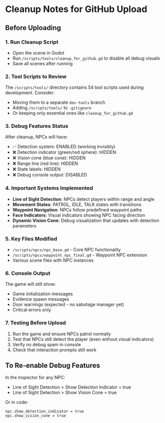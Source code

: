 # Cleanup Notes for GitHub Upload

## Before Uploading

### 1. Run Cleanup Script
- Open the scene in Godot
- Run `/scripts/tools/cleanup_for_github.gd` to disable all debug visuals
- Save all scenes after running

### 2. Tool Scripts to Review
The `/scripts/tools/` directory contains 54 tool scripts used during development. Consider:
- Moving them to a separate `dev-tools` branch
- Adding `/scripts/tools/` to `.gitignore`
- Or keeping only essential ones like `cleanup_for_github.gd`

### 3. Debug Features Status
After cleanup, NPCs will have:
- ✅ Detection system: ENABLED (working invisibly)
- ❌ Detection indicator (green/red sphere): HIDDEN
- ❌ Vision cone (blue cone): HIDDEN
- ❌ Range line (red line): HIDDEN
- ❌ State labels: HIDDEN
- ❌ Debug console output: DISABLED

### 4. Important Systems Implemented
- **Line of Sight Detection**: NPCs detect players within range and angle
- **Movement States**: PATROL, IDLE, TALK states with transitions
- **Waypoint Navigation**: NPCs follow predefined waypoint paths
- **Face Indicators**: Visual indicators showing NPC facing direction
- **Dynamic Vision Cone**: Debug visualization that updates with detection parameters

### 5. Key Files Modified
- `/scripts/npcs/npc_base.gd` - Core NPC functionality
- `/scripts/npcs/waypoint_npc_final.gd` - Waypoint NPC extension
- Various scene files with NPC instances

### 6. Console Output
The game will still show:
- Game initialization messages
- Evidence spawn messages
- Door warnings (expected - no sabotage manager yet)
- Critical errors only

### 7. Testing Before Upload
1. Run the game and ensure NPCs patrol normally
2. Test that NPCs still detect the player (even without visual indicators)
3. Verify no debug spam in console
4. Check that interaction prompts still work

## To Re-enable Debug Features
In the Inspector for any NPC:
- Line of Sight Detection > Show Detection Indicator = true
- Line of Sight Detection > Show Vision Cone = true

Or in code:
```gdscript
npc.show_detection_indicator = true
npc.show_vision_cone = true
```